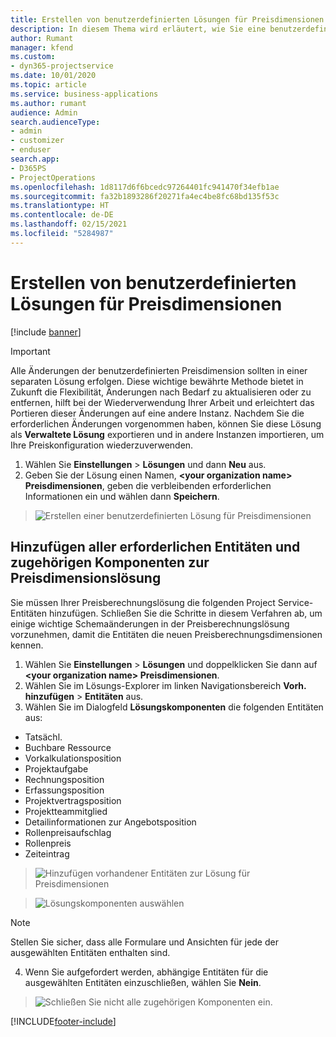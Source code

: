 ```yaml
---
title: Erstellen von benutzerdefinierten Lösungen für Preisdimensionen
description: In diesem Thema wird erläutert, wie Sie eine benutzerdefinierte Lösung erstellen, wenn Sie benutzerdefinierte Preisdimensionen erstellen.
author: Rumant
manager: kfend
ms.custom:
- dyn365-projectservice
ms.date: 10/01/2020
ms.topic: article
ms.service: business-applications
ms.author: rumant
audience: Admin
search.audienceType:
- admin
- customizer
- enduser
search.app:
- D365PS
- ProjectOperations
ms.openlocfilehash: 1d8117d6f6bcedc97264401fc941470f34efb1ae
ms.sourcegitcommit: fa32b1893286f20271fa4ec4be8fc68bd135f53c
ms.translationtype: HT
ms.contentlocale: de-DE
ms.lasthandoff: 02/15/2021
ms.locfileid: "5284987"
---
```

# <a name="create-custom-solutions-for-pricing-dimensions"></a>Erstellen von benutzerdefinierten Lösungen für Preisdimensionen

[!include [banner](../includes/psa-now-project-operations.md)]

> [!IMPORTANT]
> Alle Änderungen der benutzerdefinierten Preisdimension sollten in einer separaten Lösung erfolgen. Diese wichtige bewährte Methode bietet in Zukunft die Flexibilität, Änderungen nach Bedarf zu aktualisieren oder zu entfernen, hilft bei der Wiederverwendung Ihrer Arbeit und erleichtert das Portieren dieser Änderungen auf eine andere Instanz. Nachdem Sie die erforderlichen Änderungen vorgenommen haben, können Sie diese Lösung als **Verwaltete Lösung** exportieren und in andere Instanzen importieren, um Ihre Preiskonfiguration wiederzuverwenden.

1. Wählen Sie **Einstellungen** > **Lösungen** und dann **Neu** aus. 
2. Geben Sie der Lösung einen Namen, **\<your organization name> Preisdimensionen**, geben die verbleibenden erforderlichen Informationen ein und wählen dann **Speichern**.

> ![Erstellen einer benutzerdefinierten Lösung für Preisdimensionen](media/Creation-of-custom-pricing-dimension-solution.PNG)
  
## <a name="add-all-required-entities-and-related-components-to-the-pricing-dimension-solution"></a>Hinzufügen aller erforderlichen Entitäten und zugehörigen Komponenten zur Preisdimensionslösung
Sie müssen Ihrer Preisberechnungslösung die folgenden Project Service-Entitäten hinzufügen. Schließen Sie die Schritte in diesem Verfahren ab, um einige wichtige Schemaänderungen in der Preisberechnungslösung vorzunehmen, damit die Entitäten die neuen Preisberechnungsdimensionen kennen.

1. Wählen Sie **Einstellungen** > **Lösungen** und doppelklicken Sie dann auf **\<your organization name> Preisdimensionen**. 
2. Wählen Sie im Lösungs-Explorer im linken Navigationsbereich **Vorh. hinzufügen** > **Entitäten** aus.
3. Wählen Sie im Dialogfeld **Lösungskomponenten** die folgenden Entitäten aus:

- Tatsächl.
- Buchbare Ressource
- Vorkalkulationsposition
- Projektaufgabe
- Rechnungsposition
- Erfassungsposition
- Projektvertragsposition
- Projektteammitglied
- Detailinformationen zur Angebotsposition
- Rollenpreisaufschlag
- Rollenpreis 
- Zeiteintrag 

> ![Hinzufügen vorhandener Entitäten zur Lösung für Preisdimensionen](media/Existing-entities-to-PD-solution.png)

> ![Lösungskomponenten auswählen](media/Dimension-Components.png)

> [!NOTE]
> Stellen Sie sicher, dass alle Formulare und Ansichten für jede der ausgewählten Entitäten enthalten sind.

4. Wenn Sie aufgefordert werden, abhängige Entitäten für die ausgewählten Entitäten einzuschließen, wählen Sie **Nein**.

> ![Schließen Sie nicht alle zugehörigen Komponenten ein.](media/Do-not-include-required.png)




[!INCLUDE[footer-include](../includes/footer-banner.md)]